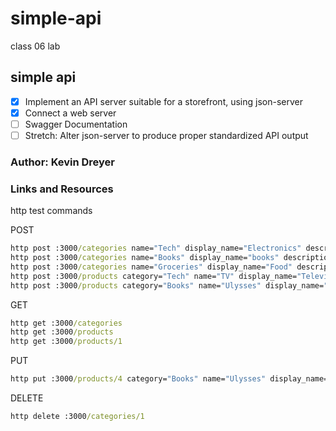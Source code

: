 # simple-api
class 06 lab

## simple api

- [x] Implement an API server suitable for a storefront, using json-server
- [x] Connect a web server
- [ ] Swagger Documentation
- [ ] Stretch: Alter json-server to produce proper standardized API output

### Author: Kevin Dreyer

### Links and Resources

http test commands

POST
```cmd
http post :3000/categories name="Tech" display_name="Electronics" description="Tech products"
http post :3000/categories name="Books" display_name="books" description="Read material"
http post :3000/categories name="Groceries" display_name="Food" description="things to eat"
http post :3000/products category="Tech" name="TV" display_name="Television" description="flat screen tv"
http post :3000/products category="Books" name="Ulysses" display_name="Ulysses hard cover" description="Ulysses chronicles the passage of"
```
GET
```cmd
http get :3000/categories
http get :3000/products
http get :3000/products/1
```
PUT
```cmd
http put :3000/products/4 category="Books" name="Ulysses" display_name="Ulysses soft cover" description="Ulysses chronicles the passage of"
```
DELETE
```cmd
http delete :3000/categories/1
```